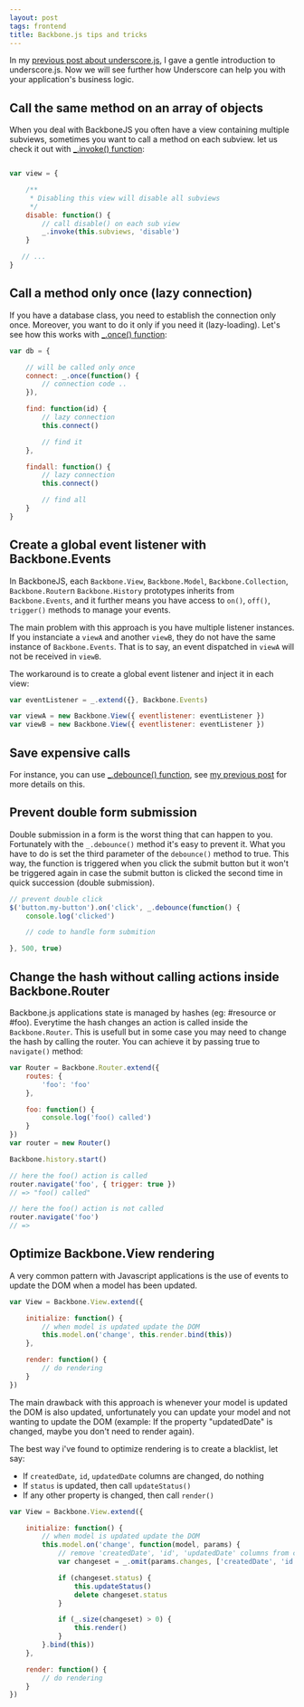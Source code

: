 ```yaml
---
layout: post
tags: frontend
title: Backbone.js tips and tricks
---
```


In my [previous post about underscore.js](/2012/underscorejs.html), I gave a gentle introduction 
to underscore.js. Now we will see further how Underscore can help you with your application's 
business logic.

## Call the same method on an array of objects

When you deal with BackboneJS you often have a view containing multiple 
subviews, sometimes you want to call a method on each subview. let us check 
it out with [_.invoke() function](http://underscorejs.org/#invoke):

```javascript

var view = {

    /**
     * Disabling this view will disable all subviews
     */
    disable: function() {
        // call disable() on each sub view
        _.invoke(this.subviews, 'disable')
    }

   // ... 
}
```


## Call a method only once (lazy connection)


If you have a database class, you need to establish the connection only 
once. Moreover, you want to do it only if you need it (lazy-loading). 
Let's see how this works with [_.once() function](http://underscorejs.org/#once):

```javascript
var db = {

    // will be called only once
    connect: _.once(function() {
        // connection code ..
    }),

    find: function(id) {
        // lazy connection
        this.connect()

        // find it
    },

    findall: function() {
        // lazy connection
        this.connect()

        // find all
    }
}
```

## Create a global event listener with Backbone.Events

In BackboneJS, each `Backbone.View`, `Backbone.Model`, `Backbone.Collection`, 
`Backbone.Router`n `Backbone.History` prototypes inherits from `Backbone.Events`, 
and it further means you have access to `on()`, `off()`, `trigger()` methods to manage your events.

The main problem with this approach is you have multiple listener instances. If you 
instanciate a `viewA` and another `viewB`, they do not have the same instance of 
`Backbone.Events`. That is to say, an event dispatched in `viewA` will not be received in `viewB`.

The workaround is to create a global event listener and inject it in each view:

```javascript
var eventListener = _.extend({}, Backbone.Events)

var viewA = new Backbone.View({ eventlistener: eventListener })
var viewB = new Backbone.View({ eventlistener: eventListener })
```


## Save expensive calls

For instance, you can use [_.debounce() function](http://underscorejs.org/#debounce), 
see [my previous post](/2012/backbonejs-debounce.html) for more details on this. 


## Prevent double form submission

Double submission in a form is the worst thing that can happen to you. Fortunately with
the `_.debounce()` method it's easy to prevent it. What you have to do is set the third parameter
of the `debounce()` method to true. This way, the function is triggered when you click the submit 
button but it won't be triggered again in case the submit button is clicked the second time in quick 
succession (double submission).

```javascript
// prevent double click
$('button.my-button').on('click', _.debounce(function() {
    console.log('clicked')

    // code to handle form submition

}, 500, true)
```


## Change the hash without calling actions inside Backbone.Router

Backbone.js applications state is managed by hashes (eg: #resource or #foo). Everytime the hash 
changes an action is called inside the `Backbone.Router`. This is usefull but in some case you may 
need to change the hash by calling the router. You can achieve it by passing true to `navigate()` 
method:

```javascript
var Router = Backbone.Router.extend({
    routes: {
        'foo': 'foo'
    },

    foo: function() {
        console.log('foo() called')
    }
})
var router = new Router()

Backbone.history.start()

// here the foo() action is called
router.navigate('foo', { trigger: true })
// => "foo() called"

// here the foo() action is not called
router.navigate('foo')
// => 

```


## Optimize Backbone.View rendering


A very common pattern with Javascript applications is the use of events to update the DOM
when a model has been updated.

```javascript
var View = Backbone.View.extend({

    initialize: function() {
        // when model is updated update the DOM
        this.model.on('change', this.render.bind(this))
    },

    render: function() {
        // do rendering
    }
})
```

The main drawback with this approach is whenever your model is updated the DOM is also updated, 
unfortunately you can update your model and not wanting to update the DOM (example: If the property 
"updatedDate" is changed, maybe you don't need to render again).

The best way i've found to optimize rendering is to create a blacklist, let say:

- If `createdDate`, `id`, `updatedDate` columns are changed, do nothing
- If `status` is updated, then call `updateStatus()`
- If any other property is changed, then call `render()`


```javascript
var View = Backbone.View.extend({

    initialize: function() {
        // when model is updated update the DOM
        this.model.on('change', function(model, params) {
            // remove 'createdDate', 'id', 'updatedDate' columns from changeset
            var changeset = _.omit(params.changes, ['createdDate', 'id', 'updatedDate'])

            if (changeset.status) {
                this.updateStatus()
                delete changeset.status
            }

            if (_.size(changeset) > 0) {
                this.render()
            }
        }.bind(this))
    },

    render: function() {
        // do rendering
    }
})
```
